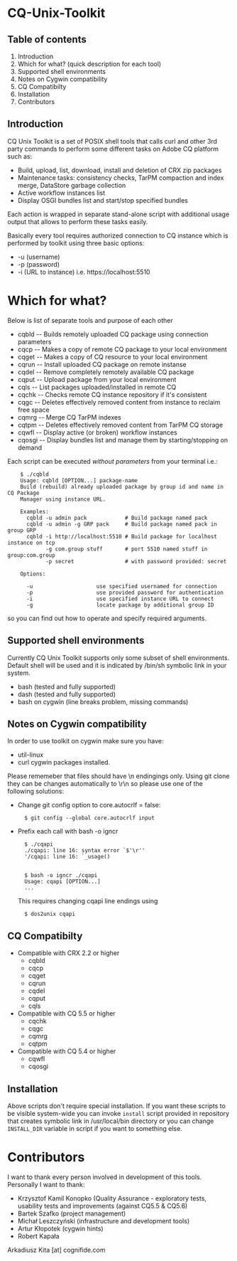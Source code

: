 CQ-Unix-Toolkit
===============


Table of contents
-----------------

1. Introduction
2. Which for what? (quick description for each tool)
3. Supported shell environments
4. Notes on Cygwin compatibility
5. CQ Compatibilty
6. Installation
7. Contributors


Introduction
------------

CQ Unix Toolkit is a set of POSIX shell tools that calls curl and other 3rd
party commands to perform some different tasks on Adobe CQ platform such as:

* Build, upload, list, download, install and deletion of CRX zip packages
* Maintenance tasks: consistency checks, TarPM compaction and index merge,
  DataStore garbage collection
* Active workflow instances list
* Display OSGI bundles list and start/stop specified bundles

Each action is wrapped in separate stand-alone script with additional usage
output that allows to perform these tasks easily.

Basically every tool requires authorized connection to CQ instance which
is performed by toolkit using three basic options:

   * -u (username)
   * -p (password)
   * -i (URL to instance) i.e. https://localhost:5510

Which for what?
===============

Below is list of separate tools and purpose of each other

* cqbld -- Builds remotely uploaded CQ package using connection parameters
* cqcp -- Makes a copy of remote CQ package to your local environment
* cqget -- Makes a copy of CQ resource to your local environment
* cqrun -- Install uploaded CQ package on remote instanse
* cqdel -- Remove completely remotely available CQ package
* cqput -- Upload package from your local environment
* cqls -- List packages uploaded/installed in remote CQ
* cqchk -- Checks remote CQ instance repository if it's consistent
* cqgc -- Deletes effectively removed content from instance to reclaim free
          space
* cqmrg -- Merge CQ TarPM indexes
* cqtpm -- Deletes effectively removed content from TarPM CQ storage
* cqwfl -- Display active (or broken) workflow instances
* cqosgi -- Display bundles list and manage them by starting/stopping on demand

Each script can be executed *without parameters* from your terminal i.e.:


        $ ./cqbld
        Usage: cqbld [OPTION...] package-name
        Build (rebuild) already uploaded package by group id and name in CQ Package
        Manager using instance URL.

        Examples:
          cqbld -u admin pack            # Build package named pack
          cqbld -u admin -g GRP pack     # Build package named pack in group GRP
          cqbld -i http://localhost:5510 # Build package for localhost instance on tcp
                -g com.group stuff       # port 5510 named stuff in group:com.group
                -p secret                # with password provided: secret

        Options:

          -u                    use specified usernamed for connection
          -p                    use provided password for authentication
          -i                    use specified instance URL to connect
          -g                    locate package by additional group ID


so you can find out how to operate and specify required arguments.

Supported shell environments
----------------------------

Currently CQ Unix Toolkit supports only some subset of shell environments.
Default shell will be used and it is indicated by /bin/sh symbolic link
in your system.

* bash (tested and fully supported)
* dash (tested and fully supported)
* bash on cygwin (line breaks problem, missing commands)

Notes on Cygwin compatibility
-----------------------------

In order to use toolkit on cygwin make sure you have:
* util-linux
* curl
cygwin packages installed.

Please rememeber that files should have \n endingings only. Using git clone they
can be changes automatically to \r\n so please use one of the following
solutions:

* Change git config option to core.autocrlf = false:


        $ git config --global core.autocrlf input


* Prefix each call with bash -o igncr


        $ ./cqapi
        ./cqapi: line 16: syntax error `$'\r''
        '/cqapi: line 16: `_usage()


        $ bash -o igncr ./cqapi
        Usage: cqapi [OPTION...]
        ...


  This requires changing cqapi line endings using


        $ dos2unix cqapi



CQ Compatibilty
---------------

*  Compatible with CRX 2.2 or higher
   * cqbld
   * cqcp
   * cqget
   * cqrun
   * cqdel
   * cqput
   * cqls
*  Compatible with CQ 5.5 or higher
   * cqchk
   * cqgc
   * cqmrg
   * cqtpm
*  Compatible with CQ 5.4 or higher
   * cqwfl
   * cqosgi

Installation
------------

Above scripts don't require special installation. If you want these scripts to
be visible system-wide you can invoke `install` script provided in repository
that creates symbolic link in /usr/local/bin directory or you can change
`INSTALL_DIR` variable in script if you want to something else.


Contributors
============

I want to thank every person involved in development of this tools. Personally
I want to thank:

* Krzysztof Kamil Konopko (Quality Assurance - exploratory tests, usability
  tests and improvements (against CQ5.5 & CQ5.6)
* Bartek Szafko (project management)
* Michał Leszczyński (infrastructure and development tools)
* Artur Kłopotek (cygwin hints)
* Robert Kapała

Arkadiusz Kita [at] cognifide.com

